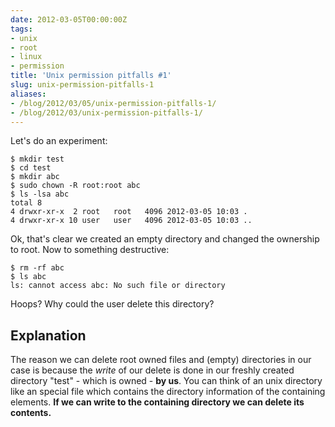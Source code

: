 ```yaml
---
date: 2012-03-05T00:00:00Z
tags:
- unix
- root
- linux
- permission
title: 'Unix permission pitfalls #1'
slug: unix-permission-pitfalls-1
aliases:
- /blog/2012/03/05/unix-permission-pitfalls-1/
- /blog/2012/03/unix-permission-pitfalls-1/
---
```


Let's do an experiment:

    $ mkdir test
    $ cd test
    $ mkdir abc
    $ sudo chown -R root:root abc
    $ ls -lsa abc
    total 8
    4 drwxr-xr-x  2 root   root   4096 2012-03-05 10:03 .
    4 drwxr-xr-x 10 user   user   4096 2012-03-05 10:03 ..

Ok, that's clear we created an empty directory and changed the
ownership to root. Now to something destructive:

    $ rm -rf abc
    $ ls abc
    ls: cannot access abc: No such file or directory

Hoops? Why could the user delete this directory?

## Explanation

The reason we can delete root owned files and (empty) directories
in our case is because the _write_ of our delete is done in our
freshly created directory "test" - which is owned - **by us**. You can
think of an unix directory like an special file which contains the
directory information of the containing elements. **If we can write
to the containing directory we can delete its contents.**

